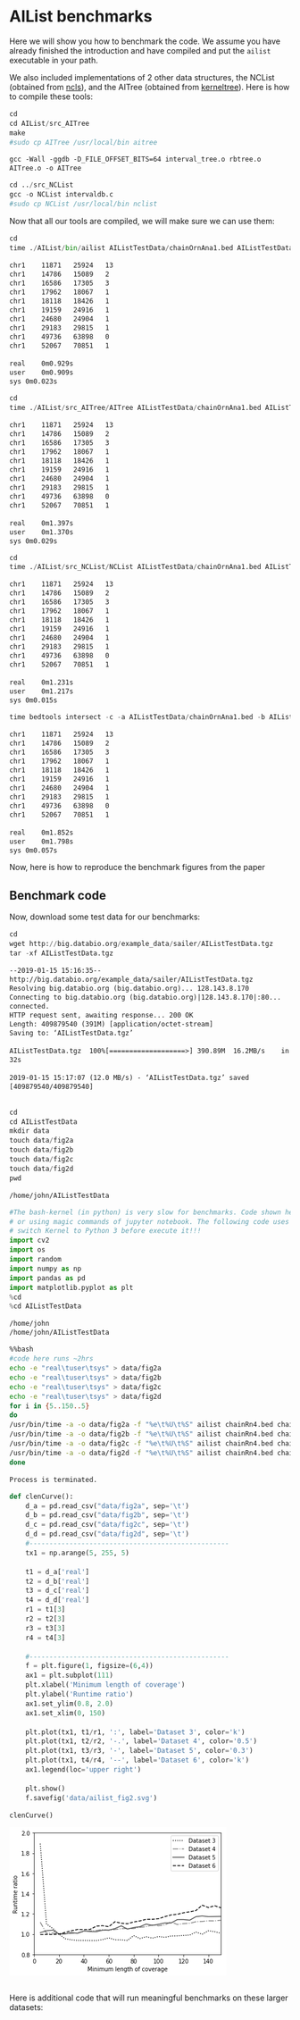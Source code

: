 
# AIList benchmarks

Here we will show you how to benchmark the code. We assume you have already finished the introduction and have compiled and put the `ailist` executable in your path.

We also included implementations of 2 other data structures, the NCList (obtained from [ncls](https://github.com/hunt-genes/ncls)), and the AITree (obtained from [kerneltree](https://github.com/biocore-ntnu/kerneltree/)). Here is how to compile these tools:


```python
cd
cd AIList/src_AITree
make
#sudo cp AITree /usr/local/bin aitree
```

```.output
gcc -Wall -ggdb -D_FILE_OFFSET_BITS=64 interval_tree.o rbtree.o AITree.o -o AITree 

```


```python
cd ../src_NCList
gcc -o NCList intervaldb.c
#sudo cp NCList /usr/local/bin nclist
```
Now that all our tools are compiled, we will make sure we can use them:

```python
cd
time ./AIList/bin/ailist AIListTestData/chainOrnAna1.bed AIListTestData/exons.bed | head
```

```.output
chr1	11871	25924	13
chr1	14786	15089	2
chr1	16586	17305	3
chr1	17962	18067	1
chr1	18118	18426	1
chr1	19159	24916	1
chr1	24680	24904	1
chr1	29183	29815	1
chr1	49736	63898	0
chr1	52067	70851	1

real	0m0.929s
user	0m0.909s
sys	0m0.023s

```


```python
cd
time ./AIList/src_AITree/AITree AIListTestData/chainOrnAna1.bed AIListTestData/exons.bed | head
```

```.output
chr1	11871	25924	13
chr1	14786	15089	2
chr1	16586	17305	3
chr1	17962	18067	1
chr1	18118	18426	1
chr1	19159	24916	1
chr1	24680	24904	1
chr1	29183	29815	1
chr1	49736	63898	0
chr1	52067	70851	1

real	0m1.397s
user	0m1.370s
sys	0m0.029s

```


```python
cd 
time ./AIList/src_NCList/NCList AIListTestData/chainOrnAna1.bed AIListTestData/exons.bed | head
```

```.output
chr1	11871	25924	13
chr1	14786	15089	2
chr1	16586	17305	3
chr1	17962	18067	1
chr1	18118	18426	1
chr1	19159	24916	1
chr1	24680	24904	1
chr1	29183	29815	1
chr1	49736	63898	0
chr1	52067	70851	1

real	0m1.231s
user	0m1.217s
sys	0m0.015s

```


```python
time bedtools intersect -c -a AIListTestData/chainOrnAna1.bed -b AIListTestData/exons.bed | head
```

```.output
chr1	11871	25924	13
chr1	14786	15089	2
chr1	16586	17305	3
chr1	17962	18067	1
chr1	18118	18426	1
chr1	19159	24916	1
chr1	24680	24904	1
chr1	29183	29815	1
chr1	49736	63898	0
chr1	52067	70851	1

real	0m1.852s
user	0m1.798s
sys	0m0.057s

```

Now, here is how to reproduce the benchmark figures from the paper

## Benchmark code

Now, download some test data for our benchmarks:


```python
cd
wget http://big.databio.org/example_data/sailer/AIListTestData.tgz
tar -xf AIListTestData.tgz
```

```.output
--2019-01-15 15:16:35--  http://big.databio.org/example_data/sailer/AIListTestData.tgz
Resolving big.databio.org (big.databio.org)... 128.143.8.170
Connecting to big.databio.org (big.databio.org)|128.143.8.170|:80... connected.
HTTP request sent, awaiting response... 200 OK
Length: 409879540 (391M) [application/octet-stream]
Saving to: ‘AIListTestData.tgz’

AIListTestData.tgz  100%[===================>] 390.89M  16.2MB/s    in 32s     

2019-01-15 15:17:07 (12.0 MB/s) - ‘AIListTestData.tgz’ saved [409879540/409879540]


```


```python
cd
cd AIListTestData
mkdir data
touch data/fig2a
touch data/fig2b
touch data/fig2c
touch data/fig2d
pwd
```

```.output
/home/john/AIListTestData

```


```python
#The bash-kernel (in python) is very slow for benchmarks. Code shown here should be run on command line, 
# or using magic commands of jupyter notebook. The following code uses magic commands, so be sure to
# switch Kernel to Python 3 before execute it!!!
import cv2
import os
import random
import numpy as np
import pandas as pd
import matplotlib.pyplot as plt
%cd 
%cd AIListTestData
```

```.output
/home/john
/home/john/AIListTestData

```


```bash
%%bash
#code here runs ~2hrs
echo -e "real\tuser\tsys" > data/fig2a
echo -e "real\tuser\tsys" > data/fig2b
echo -e "real\tuser\tsys" > data/fig2c
echo -e "real\tuser\tsys" > data/fig2d
for i in {5..150..5}
do
/usr/bin/time -a -o data/fig2a -f "%e\t%U\t%S" ailist chainRn4.bed chainOrnAna1.bed -L $i > /dev/null
/usr/bin/time -a -o data/fig2b -f "%e\t%U\t%S" ailist chainRn4.bed chainVicPac2.bed -L $i > /dev/null
/usr/bin/time -a -o data/fig2c -f "%e\t%U\t%S" ailist chainRn4.bed chainXenTro3Link.bed -L $i > /dev/null
/usr/bin/time -a -o data/fig2d -f "%e\t%U\t%S" ailist chainRn4.bed chainMonDom5Link.bed -L $i > /dev/null
done
```

```.output
Process is terminated.

```


```python
def clenCurve():
    d_a = pd.read_csv("data/fig2a", sep='\t')    
    d_b = pd.read_csv("data/fig2b", sep='\t')  
    d_c = pd.read_csv("data/fig2c", sep='\t')    
    d_d = pd.read_csv("data/fig2d", sep='\t')      
    #--------------------------------------------------
    tx1 = np.arange(5, 255, 5)
    
    t1 = d_a['real']
    t2 = d_b['real'] 
    t3 = d_c['real']
    t4 = d_d['real']    
    r1 = t1[3]
    r2 = t2[3]
    r3 = t3[3]
    r4 = t4[3]
    
    #--------------------------------------------------
    f = plt.figure(1, figsize=(6,4))
    ax1 = plt.subplot(111)  
    plt.xlabel('Minimum length of coverage')
    plt.ylabel('Runtime ratio')    
    ax1.set_ylim(0.8, 2.0)
    ax1.set_xlim(0, 150)
    
    plt.plot(tx1, t1/r1, ':', label='Dataset 3', color='k')    
    plt.plot(tx1, t2/r2, '-.', label='Dataset 4', color='0.5')
    plt.plot(tx1, t3/r3, '-', label='Dataset 5', color='0.3')    
    plt.plot(tx1, t4/r4, '--', label='Dataset 6', color='k')  
    ax1.legend(loc='upper right')
    
    plt.show()
    f.savefig('data/ailist_fig2.svg')
```


```python
clenCurve()
```


![png](benchmarks_files/benchmarks_15_0.png)



```python

```

Here is additional code that will run meaningful benchmarks on these larger datasets:
